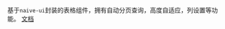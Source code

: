 基于`naive-ui`封装的表格组件，拥有自动分页查询，高度自适应，列设置等功能。
[文档](https://ashuicoder.github.io/naive-ui-components/naive-ui-table.html)
